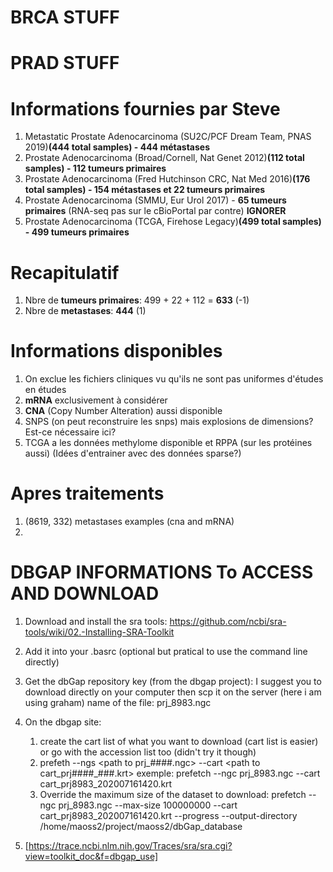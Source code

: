 # BRCA STUFF

# PRAD STUFF

# Informations fournies par Steve

1. Metastatic Prostate Adenocarcinoma (SU2C/PCF Dream Team, PNAS 2019)__(444 total samples) - 444 métastases__
2. Prostate Adenocarcinoma (Broad/Cornell, Nat Genet 2012)__(112 total samples) - 112 tumeurs primaires__
3. Prostate Adenocarcinoma (Fred Hutchinson CRC, Nat Med 2016)__(176 total samples) - 154 métastases et 22 tumeurs primaires__
4. Prostate Adenocarcinoma (SMMU, Eur Urol 2017) - __65 tumeurs primaires__ (RNA-seq pas sur le cBioPortal par contre) __IGNORER__
5. Prostate Adenocarcinoma (TCGA, Firehose Legacy)__(499 total samples) - 499 tumeurs primaires__

# Recapitulatif
1. Nbre de __tumeurs primaires__: 499 + 22 + 112  = __633__ (-1)
2. Nbre de __metastases__: __444__ (1)

# Informations disponibles
1. On exclue les fichiers cliniques vu qu'ils ne sont pas uniformes d'études en études
2. __mRNA__ exclusivement à considérer
3. __CNA__ (Copy Number Alteration) aussi disponible 
4. SNPS (on peut reconstruire les snps) mais explosions de dimensions? Est-ce nécessaire ici? 
5. TCGA a les données methylome disponible et RPPA (sur les protéines aussi) (Idées d'entrainer avec des données sparse?)

# Apres traitements
1. (8619, 332) metastases examples (cna and mRNA)
2. 

# DBGAP INFORMATIONS To ACCESS AND DOWNLOAD
1. Download and install the sra tools: https://github.com/ncbi/sra-tools/wiki/02.-Installing-SRA-Toolkit
2. Add it into your .basrc (optional but pratical to use the command line directly)
3. Get the dbGap repository key (from the dbgap project): I suggest you to download directly on your computer then scp it on the server (here i am using graham) name of the file: prj_8983.ngc
4. On the dbgap site:
    1. create the cart list of what you want to download (cart list is easier) or go with the accession list too (didn't try it though)
    2. prefeth --ngs <path to prj_####.ngc> --cart <path to cart_prj####_###.krt> exemple: prefetch --ngc prj_8983.ngc --cart cart_prj8983_202007161420.krt
    3. Override the maximum size of the dataset to download: 
    prefetch --ngc prj_8983.ngc --max-size 100000000 --cart cart_prj8983_202007161420.krt --progress --output-directory /home/maoss2/project/maoss2/dbGap_database

5. [https://trace.ncbi.nlm.nih.gov/Traces/sra/sra.cgi?view=toolkit_doc&f=dbgap_use]
